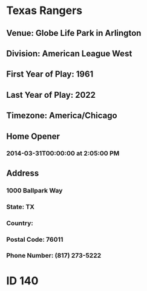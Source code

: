 # Texas Rangers
## Venue: Globe Life Park in Arlington
## Division: American League West
## First Year of Play: 1961
## Last Year of Play: 2022
## Timezone: America/Chicago
## Home Opener
### 2014-03-31T00:00:00 at 2:05:00 PM
## Address
### 1000 Ballpark Way
### State: TX
### Country: 
### Postal Code: 76011
### Phone Number: (817) 273-5222
# ID 140